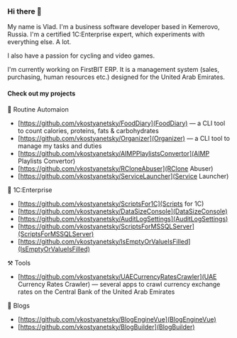 ### Hi there 👋

My name is Vlad. I'm a business software developer based in Kemerovo, Russia. I'm a certified 1C:Enterprise expert, which experiments with everything else. A lot.

I also have a passion for cycling and video games.

I'm currently working on FirstBIT ERP. It is a management system (sales, purchasing, human resources etc.) designed for the United Arab Emirates.

#### Check out my projects

👯 Routine Automaion

- [https://github.com/vkostyanetsky/FoodDiary](FoodDiary) — a CLI tool to count calories, proteins, fats & carbohydrates
- [https://github.com/vkostyanetsky/Organizer](Organizer) — a CLI tool to manage my tasks and duties
- [https://github.com/vkostyanetsky/AIMPPlaylistsConvertor](AIMP Playlists Convertor)
- [https://github.com/vkostyanetsky/RCloneAbuser](RClone Abuser)
- [https://github.com/vkostyanetsky/ServiceLauncher](Service Launcher)

🏢 1C:Enterprise

- [https://github.com/vkostyanetsky/ScriptsFor1C](Scripts for 1C)
- [https://github.com/vkostyanetsky/DataSizeConsole](DataSizeConsole)
- [https://github.com/vkostyanetsky/AuditLogSettings](AuditLogSettings)
- [https://github.com/vkostyanetsky/ScriptsForMSSQLServer](ScriptsForMSSQLServer)
- [https://github.com/vkostyanetsky/IsEmptyOrValueIsFilled](IsEmptyOrValueIsFilled)

⚒️ Tools

- [https://github.com/vkostyanetsky/UAECurrencyRatesCrawler](UAE Currency Rates Crawler) — several apps to crawl currency exchange rates on the Central Bank of the United Arab Emirates

💬 Blogs

- [https://github.com/vkostyanetsky/BlogEngineVue](BlogEngineVue)
- [https://github.com/vkostyanetsky/BlogBuilder](BlogBuilder)
